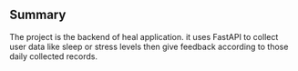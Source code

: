 ## Summary
The project is the backend of heal application. it uses FastAPI to collect user data like sleep or stress levels then give feedback according to those daily collected records.
